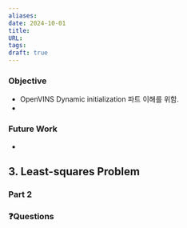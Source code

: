 ```yaml
---
aliases: 
date: 2024-10-01
title: 
URL: 
tags: 
draft: true
---
```

### Objective
- OpenVINS Dynamic initialization 파트 이해를 위함. 
- 
### Future Work
- 

## 3. Least-squares Problem


### Part 2


### ❓️Questions

